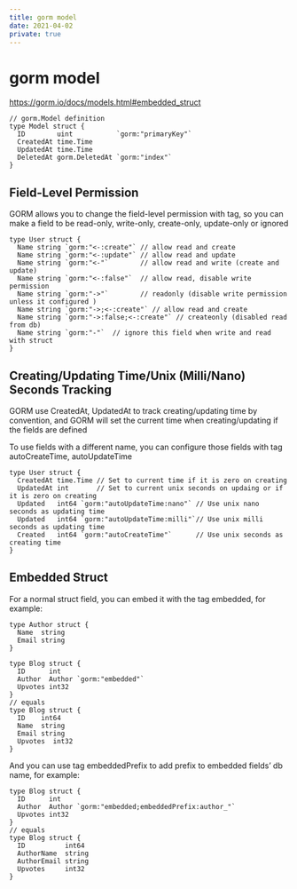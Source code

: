 ```yaml
---
title: gorm model
date: 2021-04-02
private: true
---
```

# gorm model
https://gorm.io/docs/models.html#embedded_struct

    // gorm.Model definition
    type Model struct {
      ID        uint           `gorm:"primaryKey"`
      CreatedAt time.Time
      UpdatedAt time.Time
      DeletedAt gorm.DeletedAt `gorm:"index"`
    }

## Field-Level Permission
GORM allows you to change the field-level permission with tag, so you can make a field to be read-only, write-only, create-only, update-only or ignored

    type User struct {
      Name string `gorm:"<-:create"` // allow read and create
      Name string `gorm:"<-:update"` // allow read and update
      Name string `gorm:"<-"`        // allow read and write (create and update)
      Name string `gorm:"<-:false"`  // allow read, disable write permission
      Name string `gorm:"->"`        // readonly (disable write permission unless it configured )
      Name string `gorm:"->;<-:create"` // allow read and create
      Name string `gorm:"->:false;<-:create"` // createonly (disabled read from db)
      Name string `gorm:"-"`  // ignore this field when write and read with struct
    }

## Creating/Updating Time/Unix (Milli/Nano) Seconds Tracking
GORM use CreatedAt, UpdatedAt to track creating/updating time by convention, and GORM will set the current time when creating/updating if the fields are defined

To use fields with a different name, you can configure those fields with tag autoCreateTime, autoUpdateTime

    type User struct {
      CreatedAt time.Time // Set to current time if it is zero on creating
      UpdatedAt int       // Set to current unix seconds on updaing or if it is zero on creating
      Updated   int64 `gorm:"autoUpdateTime:nano"` // Use unix nano seconds as updating time
      Updated   int64 `gorm:"autoUpdateTime:milli"`// Use unix milli seconds as updating time
      Created   int64 `gorm:"autoCreateTime"`      // Use unix seconds as creating time
    }

## Embedded Struct
For a normal struct field, you can embed it with the tag embedded, for example:

    type Author struct {
      Name  string
      Email string
    }

    type Blog struct {
      ID      int
      Author  Author `gorm:"embedded"`
      Upvotes int32
    }
    // equals
    type Blog struct {
      ID    int64
      Name  string
      Email string
      Upvotes  int32
    }

And you can use tag embeddedPrefix to add prefix to embedded fields’ db name, for example:

    type Blog struct {
      ID      int
      Author  Author `gorm:"embedded;embeddedPrefix:author_"`
      Upvotes int32
    }
    // equals
    type Blog struct {
      ID          int64
      AuthorName  string
      AuthorEmail string
      Upvotes     int32
    }